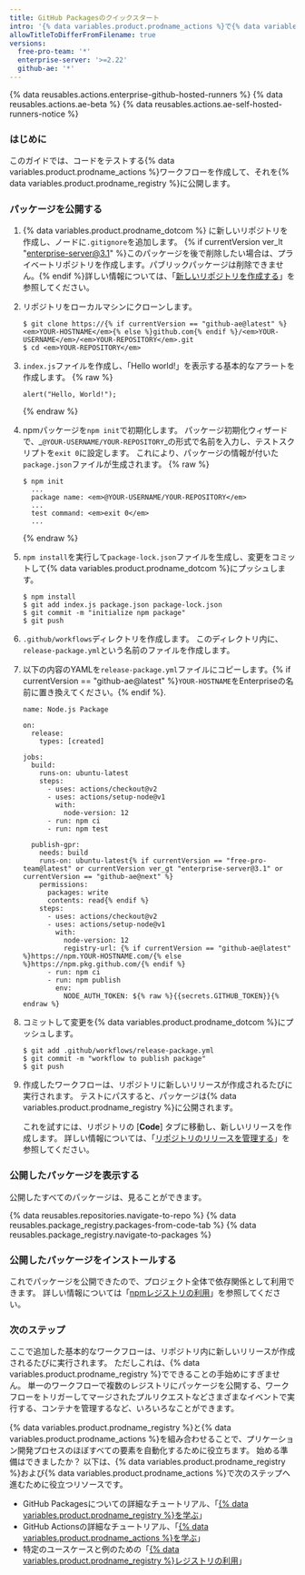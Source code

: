 ```yaml
---
title: GitHub Packagesのクイックスタート
intro: '{% data variables.product.prodname_actions %}で{% data variables.product.prodname_registry %}に公開します。'
allowTitleToDifferFromFilename: true
versions:
  free-pro-team: '*'
  enterprise-server: '>=2.22'
  github-ae: '*'
---
```


{% data reusables.actions.enterprise-github-hosted-runners %}
{% data reusables.actions.ae-beta %}
{% data reusables.actions.ae-self-hosted-runners-notice %}

### はじめに

このガイドでは、コードをテストする{% data variables.product.prodname_actions %}ワークフローを作成して、それを{% data variables.product.prodname_registry %}に公開します。

### パッケージを公開する

1. {% data variables.product.prodname_dotcom %} に新しいリポジトリを作成し、ノードに`.gitignore`を追加します。 {% if currentVersion ver_lt "enterprise-server@3.1" %}このパッケージを後で削除したい場合は、プライベートリポジトリを作成します。パブリックパッケージは削除できません。{% endif %}詳しい情報については、「[新しいリポジトリを作成する](/github/creating-cloning-and-archiving-repositories/creating-a-new-repository)」を参照してください。
2. リポジトリをローカルマシンにクローンします。
    ```shell
    $ git clone https://{% if currentVersion == "github-ae@latest" %}<em>YOUR-HOSTNAME</em>{% else %}github.com{% endif %}/<em>YOUR-USERNAME</em>/<em>YOUR-REPOSITORY</em>.git
    $ cd <em>YOUR-REPOSITORY</em>
    ```
3. `index.js`ファイルを作成し、「Hello world!」を表示する基本的なアラートを作成します。
    {% raw %}
    ```javascript{:copy}
    alert("Hello, World!");
    ```
    {% endraw %}
4. npmパッケージを`npm init`で初期化します。 パッケージ初期化ウィザードで、_`@YOUR-USERNAME/YOUR-REPOSITORY`_の形式で名前を入力し、テストスクリプトを`exit 0`に設定します。 これにより、パッケージの情報が付いた`package.json`ファイルが生成されます。
    {% raw %}
    ```shell
    $ npm init
      ...
      package name: <em>@YOUR-USERNAME/YOUR-REPOSITORY</em>
      ...
      test command: <em>exit 0</em>
      ...    
    ```
    {% endraw %}

5. `npm install`を実行して`package-lock.json`ファイルを生成し、変更をコミットして{% data variables.product.prodname_dotcom %}にプッシュします。
    ```shell
    $ npm install
    $ git add index.js package.json package-lock.json
    $ git commit -m "initialize npm package"
    $ git push
    ```
6. `.github/workflows`ディレクトリを作成します。 このディレクトリ内に、`release-package.yml`という名前のファイルを作成します。
7. 以下の内容のYAMLを`release-package.yml`ファイルにコピーします。{% if currentVersion == "github-ae@latest" %}`YOUR-HOSTNAME`をEnterpriseの名前に置き換えてください。{% endif %}.
    ```yaml{:copy}
    name: Node.js Package

    on:
      release:
        types: [created]

    jobs:
      build:
        runs-on: ubuntu-latest
        steps:
          - uses: actions/checkout@v2
          - uses: actions/setup-node@v1
            with:
              node-version: 12
          - run: npm ci
          - run: npm test

      publish-gpr:
        needs: build
        runs-on: ubuntu-latest{% if currentVersion == "free-pro-team@latest" or currentVersion ver_gt "enterprise-server@3.1" or currentVersion == "github-ae@next" %}
        permissions:
          packages: write
          contents: read{% endif %}
        steps:
          - uses: actions/checkout@v2
          - uses: actions/setup-node@v1
            with:
              node-version: 12
              registry-url: {% if currentVersion == "github-ae@latest" %}https://npm.YOUR-HOSTNAME.com/{% else %}https://npm.pkg.github.com/{% endif %}
          - run: npm ci
          - run: npm publish
            env:
              NODE_AUTH_TOKEN: ${% raw %}{{secrets.GITHUB_TOKEN}}{% endraw %}
    ```
8. コミットして変更を{% data variables.product.prodname_dotcom %}にプッシュします。
    ```shell
    $ git add .github/workflows/release-package.yml
    $ git commit -m "workflow to publish package"
    $ git push
    ```
9.  作成したワークフローは、リポジトリに新しいリリースが作成されるたびに実行されます。 テストにパスすると、パッケージは{% data variables.product.prodname_registry %}に公開されます。

    これを試すには、リポジトリの [**Code**] タブに移動し、新しいリリースを作成します。 詳しい情報については、「[リポジトリのリリースを管理する](/github/administering-a-repository/managing-releases-in-a-repository#creating-a-release)」を参照してください。

### 公開したパッケージを表示する

公開したすべてのパッケージは、見ることができます。

{% data reusables.repositories.navigate-to-repo %}
{% data reusables.package_registry.packages-from-code-tab %}
{% data reusables.package_registry.navigate-to-packages %}


### 公開したパッケージをインストールする

これでパッケージを公開できたので、プロジェクト全体で依存関係として利用できます。 詳しい情報については「[npmレジストリの利用](/packages/working-with-a-github-packages-registry/working-with-the-npm-registry#installing-a-package)」を参照してください。

### 次のステップ

ここで追加した基本的なワークフローは、リポジトリ内に新しいリリースが作成されるたびに実行されます。 ただしこれは、{% data variables.product.prodname_registry %}でできることの手始めにすぎません。 単一のワークフローで複数のレジストリにパッケージを公開する、ワークフローをトリガーしてマージされたプルリクエストなどさまざまなイベントで実行する、コンテナを管理するなど、いろいろなことができます。

{% data variables.product.prodname_registry %}と{% data variables.product.prodname_actions %}を組み合わせることで、プリケーション開発プロセスのほぼすべての要素を自動化するために役立ちます。 始める準備はできましたか？ 以下は、{% data variables.product.prodname_registry %}および{% data variables.product.prodname_actions %}で次のステップへ進むために役立つリソースです。

- GitHub Packagesについての詳細なチュートリアル、「[{% data variables.product.prodname_registry %}を学ぶ](/packages/learn-github-packages)」
- GitHub Actionsの詳細なチュートリアル、「[{% data variables.product.prodname_actions %}を学ぶ](/actions/learn-github-actions)」
- 特定のユースケースと例のための「[{% data variables.product.prodname_registry %}レジストリの利用](/packages/working-with-a-github-packages-registry)」

